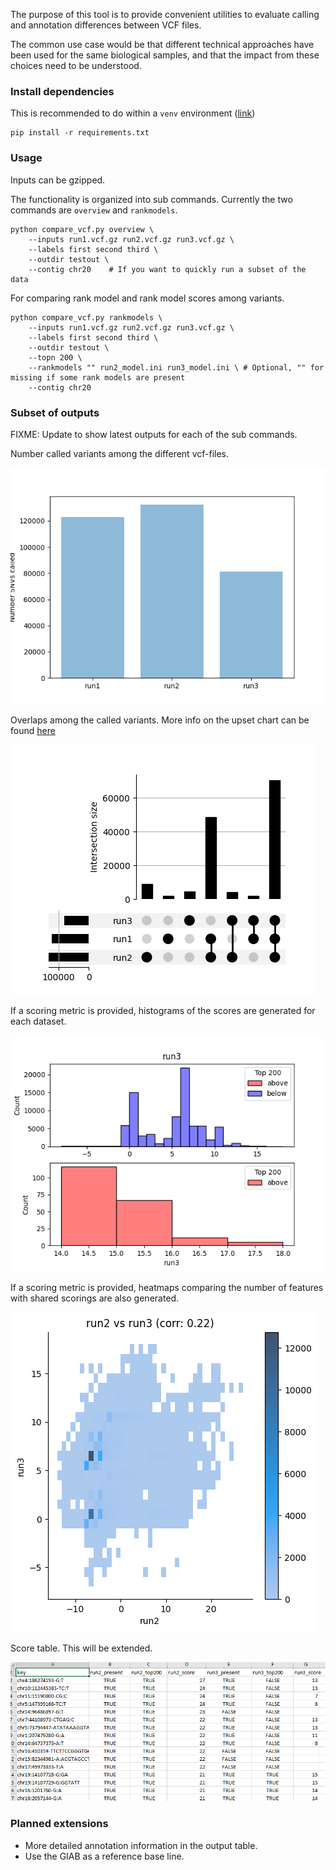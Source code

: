 The purpose of this tool is to provide convenient utilities to evaluate calling and annotation differences between VCF files.

The common use case would be that different technical approaches have been used for the same biological samples, and that the impact from these choices need to be understood.

### Install dependencies

This is recommended to do within a `venv` environment ([link](https://docs.python.org/3/library/venv.html))

```
pip install -r requirements.txt
```

### Usage

Inputs can be gzipped.

The functionality is organized into sub commands. Currently the two commands are `overview` and `rankmodels`.

```
python compare_vcf.py overview \
    --inputs run1.vcf.gz run2.vcf.gz run3.vcf.gz \
    --labels first second third \
    --outdir testout \
    --contig chr20    # If you want to quickly run a subset of the data
```

For comparing rank model and rank model scores among variants.

```
python compare_vcf.py rankmodels \
    --inputs run1.vcf.gz run2.vcf.gz run3.vcf.gz \
    --labels first second third \
    --outdir testout \
    --topn 200 \
    --rankmodels "" run2_model.ini run3_model.ini \ # Optional, "" for missing if some rank models are present
    --contig chr20
```

### Subset of outputs

FIXME: Update to show latest outputs for each of the sub commands.

Number called variants among the different vcf-files.

![Total counts](docs/1_total_counts.png)

Overlaps among the called variants. More info on the upset chart can be found [here](https://en.wikipedia.org/wiki/UpSet_Plot)

![Overlaps among counts](docs/2_overlaps.png)

If a scoring metric is provided, histograms of the scores are generated for each dataset.

![Score histograms](docs/3_score_histograms.png)

If a scoring metric is provided, heatmaps comparing the number of features with shared scorings are also generated.

![Score heatmaps](docs/4_score_heatmap.png)

Score table. This will be extended.

![Score table](docs/5_score_table.PNG)

### Planned extensions

* More detailed annotation information in the output table.
* Use the GIAB as a reference base line.
